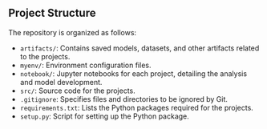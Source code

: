 ## Project Structure

The repository is organized as follows:

- `artifacts/`: Contains saved models, datasets, and other artifacts related to the projects.
- `myenv/`: Environment configuration files.
- `notebook/`: Jupyter notebooks for each project, detailing the analysis and model development.
- `src/`: Source code for the projects.
- `.gitignore`: Specifies files and directories to be ignored by Git.
- `requirements.txt`: Lists the Python packages required for the projects.
- `setup.py`: Script for setting up the Python package.
